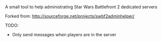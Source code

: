 A small tool to help administrating Star Wars Battlefront 2 dedicated servers

Forked from: http://sourceforge.net/projects/swbf2adminhelper/

TODO:
* Only send messages when players are in the server